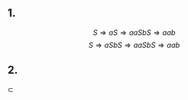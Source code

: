 ## 1.
$$S \Rightarrow aS \Rightarrow aaSbS \Rightarrow aab$$
$$S \Rightarrow aSbS \Rightarrow aaSbS\Rightarrow aab$$

## 2.
$\subset$
